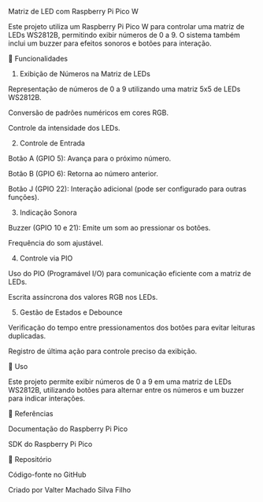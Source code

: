 Matriz de LED com Raspberry Pi Pico W

Este projeto utiliza um Raspberry Pi Pico W para controlar uma matriz de LEDs WS2812B, permitindo exibir números de 0 a 9. O sistema também inclui um buzzer para efeitos sonoros e botões para interação.

📌 Funcionalidades

1. Exibição de Números na Matriz de LEDs

Representação de números de 0 a 9 utilizando uma matriz 5x5 de LEDs WS2812B.

Conversão de padrões numéricos em cores RGB.

Controle da intensidade dos LEDs.

2. Controle de Entrada

Botão A (GPIO 5): Avança para o próximo número.

Botão B (GPIO 6): Retorna ao número anterior.

Botão J (GPIO 22): Interação adicional (pode ser configurado para outras funções).

3. Indicação Sonora

Buzzer (GPIO 10 e 21): Emite um som ao pressionar os botões.

Frequência do som ajustável.

4. Controle via PIO

Uso do PIO (Programável I/O) para comunicação eficiente com a matriz de LEDs.

Escrita assíncrona dos valores RGB nos LEDs.

5. Gestão de Estados e Debounce

Verificação do tempo entre pressionamentos dos botões para evitar leituras duplicadas.

Registro de última ação para controle preciso da exibição.

🚀 Uso

Este projeto permite exibir números de 0 a 9 em uma matriz de LEDs WS2812B, utilizando botões para alternar entre os números e um buzzer para indicar interações.

📖 Referências

Documentação do Raspberry Pi Pico

SDK do Raspberry Pi Pico

🔗 Repositório

Código-fonte no GitHub

Criado por Valter Machado Silva Filho

